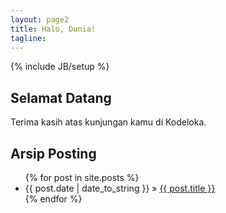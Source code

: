 ```yaml
---
layout: page2
title: Halo, Dunia!
tagline: 
---
```

{% include JB/setup %}
## Selamat Datang
Terima kasih atas kunjungan kamu di Kodeloka.

## Arsip Posting
<ul class="posts">
  {% for post in site.posts %}
    <li><span>{{ post.date | date_to_string }}</span> &raquo; <a href="{{ BASE_PATH }}{{ post.url }}">{{ post.title }}</a></li>
  {% endfor %}
</ul>
